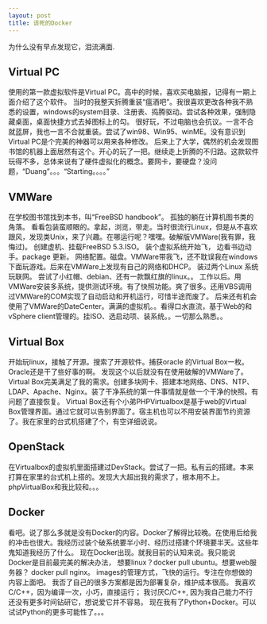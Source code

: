 ```yaml
---
layout: post
title: 该死的Docker
---
```



<div class="message">
  为什么没有早点发现它，泪流满面.
</div>

## Virtual PC
使用的第一款虚拟软件是Virtual PC。高中的时候，喜欢买电脑报，记得有一期上面介绍了这个软件。 当时的我整天折腾重装“瘟酒吧”。我很喜欢更改各种我不熟悉的设置，windows的system目录、注册表、捣腾驱动。尝试各种效果，强制隐藏桌面，桌面快捷方式去掉图标上的勾。 很好玩，不过电脑也会抗议。一言不合就蓝屏，我也一言不合就重装。尝试了win98、Win95、winME。没有意识到Virtual PC是个完美的神器可以用来各种修改。
后来上了大学，偶然的机会发现图书馆的机器上面居然有这个。开心的玩了一把。继续走上折腾的不归路。这款软件玩得不多，总体来说有了硬件虚拟化的概念。要网卡，要硬盘？没问题，“Duang”。。。“Starting。。。。”

## VMWare
在学校图书馆找到本书，叫“FreeBSD handbook”。 孤独的躺在计算机图书类的角落。 看看包装蛮顺眼的。拿起，浏览，带走。当时很流行Linux，但是从不喜欢跟风，发现类Unix，来了兴趣。在哪运行呢？嘿嘿。破解版VMWare(我有罪，我悔过)。 创建虚机、挂载FreeBSD 5.3.ISO。 装个虚拟系统开始飞， 边看书边动手。package 更新。 网络配置。磁盘。VMWare带我飞，还不耽误我在windows下面玩游戏。后来在VMWare上发现有自己的网络和DHCP。 装过两个Linux 系统玩联网。 尝试了小红帽、debian、还有一款飘红旗的linux。。
工作以后。用VMWare安装多系统，提供测试环境。有了快照功能。爽了很多。还用VBS调用过VMWare的COM实现了自动启动和开机运行，可惜半途而废了。
后来还有机会使用了VMWare的DateCenter。满满的虚拟机。。看得口水直流，基于Web的和vSphere client管理的。挂ISO、选启动项、装系统。。一切那么熟悉。。 

## Virtual Box
开始玩linux，接触了开源。搜索了开源软件。捕获oracle 的Virtual Box一枚。Oracle还是干了些好事的啊。 发现这个以后就没有在使用破解的VMWare了。Virtual Box完美满足了我的需求。创建多块网卡、搭建本地网络、DNS、NTP、LDAP、Apache、Nginx。装了干净系统的第一件事情就是做一个干净的快照。有问题了直接恢复。
Virtual Box还有个小弟PHPVirtualbox是基于web的Virtual Box管理界面。通过它就可以告别界面了。宿主机也可以不用安装界面节约资源了。我在家里的台式机搭建了个，有空详细说说。

## OpenStack
在Virtualbox的虚拟机里面搭建过DevStack。尝试了一把。私有云的搭建。本来打算在家里的台式机上搭的。发现大大超出我的需求了，根本用不上。phpVirtualBox和我比较和。。。

## Docker
看吧。说了那么多就是没有Docker的内容。Docker了解得比较晚。在使用后给我的冲击也很大。我经历过装个破系统要半小时、经历过搭建个环境要半天。这些年鬼知道我经历了什么。 现在Docker出现。就我目前的认知来说。我只能说Docker是目前最完美的解决办法， 想要linux？docker pull ubuntu。想要web服务器？ docker pull nginx。 images的管理方式，飞快的运行。专注在你想做的内容上面吧。 我否了自己的很多方案都是因为部署复杂，维护成本很高。
我喜欢C/C++，因为编译一次，小巧，直接运行； 我讨厌C/C++, 因为我自己能力不行还没有更多时间钻研它，想说爱它并不容易。 
现在我有了Python+Docker。可以试试Python的更多可能性了。。。
